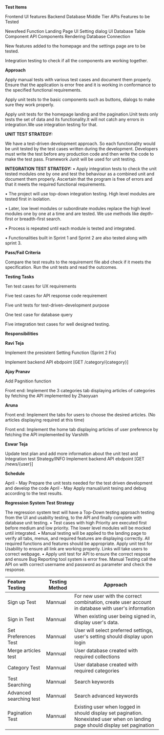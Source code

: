 **Test Items**

Frontend UI features Backend Database Middle Tier APIs Features to be Tested

Newsfeed Function Landing Page UI Setting dialog UI Database Table Component API Components Rendering Database Connection

New features added to the homepage and the settings page are to be tested.

Integration testing to check if all the components are working together.

**Approach**

Apply manual tests with various test cases and document them properly. Ensure that the application is error free and it is working in conformance to the specified functional requirements.

Apply unit tests to the basic components such as buttons, dialogs to make sure they work properly.

Apply unit tests for the homepage landing and the pagination.Unit tests only tests the set of data and its functionality.It will not catch any errors in integration.We use integration testing for that.

**UNIT TEST STRATEGY:**

We have a test-driven development approach. So each functionality would be unit tested by the test cases written during the development. Developers must write the test before any production code and then write the code to make the test pass. Framework Junit will be used for unit testing.

**INTEGRATION TEST STRATEGY:**
•	Apply integration tests to check the unit tested modules one by one and test the behaviour as a combined unit and document them properly. Ascertain that the program is free of errors and that it meets the required functional requirements.

•	The project will use top-down integration testing. High level modules are tested first in isolation.

•	Later, low level modules or subordinate modules replace the high level modules one by one at a time and are tested. We use methods like depth-first or breadth-first search.

•	Process is repeated until each module is tested and integrated.

•	Functionalities built in Sprint 1 and Sprint 2 are also tested along with sprint 3.

**Pass/Fail Criteria**

Compare the test results to the requirement file abd check if it meets the specification. Run the unit tests and read the outcomes.

**Testing Tasks**

Ten test cases for UX requirements

Five test cases for API response code requirement

Five unit tests for test-driven-development purpose

One test case for database query

Five integration test cases for well designed testing.

**Responsibilities**

**Ravi Teja**

Implement the presistent Setting Function (Sprint 2 Fix)

Implement backend API ebdpoint [GET /category/{category}]

**Ajay Pranav**

Add Pagnition function

Front end: Implement the 3 categories tab displaying articles of categories by fetching the API implemented by Zhaoyuan

**Aruna**

Front end: Implement the tabs for users to choose the desired articles. (No articles displaying required at this time)

Front end: Implement the home tab displaying articles of user preference by fetching the API implemented by Varshith

**Eswar Teja**

Update test plan and add more information about the unit test and Integration test Strategy/INFO
Implement backend API ebdpoint [GET /news/{user}]

**Schedule**

April - May
Prepare the unit tests needed for the test driven development and develop the code April - May Apply manual/unit tesing and debug according to the test results.

**Regression System Test Strategy**

The regression system test will have a Top-Down testing approach testing from the UI and usabilty testing, to the API and finally complete with database unit testing.
• Test cases with high Priority are executed first before medium and low priority. The lower level modules will be mocked until integrated.
• Manual testing will be applied to the landing page to verify all tabs, menus, and required features are displaying correctly. All required functions and features should be appropriate. Apply unit test for Usability to ensure all link are working properly. Links will take users to correct webpage.
• Apply unit test for API to ensure the correct respose and ensure Bug Reporting tool system is error free.  Manual Testing call the API on with correct username and password as parameter and check the response.


| Feature Testing         | Testing Method | Approach                                                                                                                       |
| :------------------------ | ---------------- | -------------------------------------------------------------------------------------------------------------------------------- |
| Sign up Test            | Mannual        | For new user with the correct combination, create user account in database with user's information                             |
| Sign in Test            | Mannual        | When existing user being signed in, display user's data.                                                                       |
| Set Preferences Test    | Mannual        | User will select preferred settings, user's setting should display upon login                                                  |
| Merge articles test     | Mannual        | User database created with required collections                                                                                |
| Category Test           | Mannual        | User database created with required categories                                                                                 |
| Test Searching          | Mannual        | Search keywords                                                                                                                |
| Advanced searching test | Mannual        | Search advanced keywords                                                                                                       |
| Pagination Test         | Mannual        | Existing user when logged in should display set pagination. Nonexisted user when on landing page should display set pagination |
